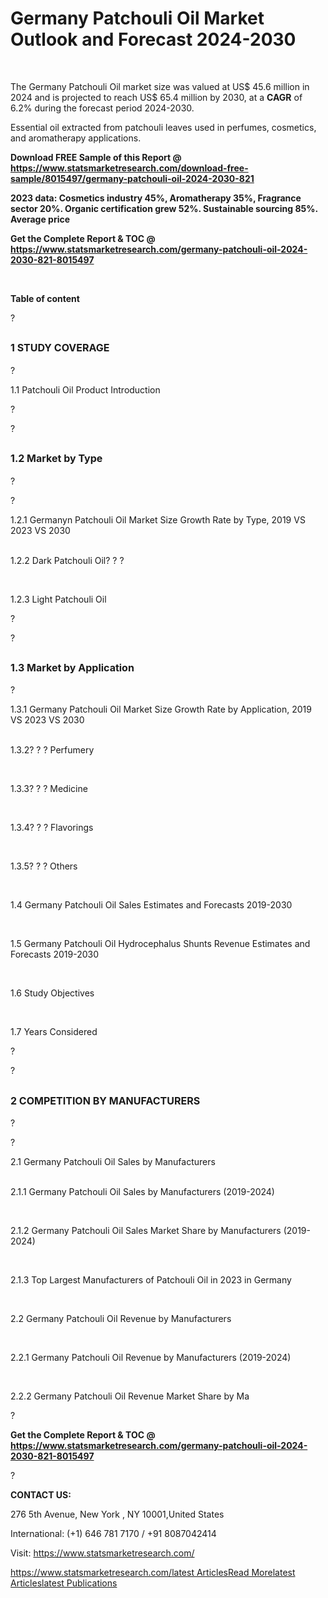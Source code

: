 <h1>Germany Patchouli Oil Market Outlook and Forecast 2024-2030</h1><br/><p>The Germany Patchouli Oil market size was valued at US$ 45.6 million in 2024 and is projected to reach US$ 65.4 million by 2030, at a <strong>CAGR</strong> of 6.2% during the forecast period 2024-2030.</p>
 
 
 
 <p>Essential oil extracted from patchouli leaves used in perfumes, cosmetics, and aromatherapy applications.</p>
 
 
 
 <p><strong>Download FREE Sample of this Report @ <a href="https://www.statsmarketresearch.com/download-free-sample/8015497/germany-patchouli-oil-2024-2030-821">https://www.statsmarketresearch.com/download-free-sample/8015497/germany-patchouli-oil-2024-2030-821</a></strong></p>
 
 
 
 <p><strong>2023 data: Cosmetics industry 45%, Aromatherapy 35%, Fragrance sector 20%. Organic certification grew 52%. Sustainable sourcing 85%. Average price</strong></p>
 
 
 
 <div><b>Get the Complete Report & TOC @ <a href="https://www.statsmarketresearch.com/germany-patchouli-oil-2024-2030-821-8015497">https://www.statsmarketresearch.com/germany-patchouli-oil-2024-2030-821-8015497</a></b></div>
 
 
 
 <p><br />
 
 <b>Table of content</b></p>
 
 
 
 <p>? </p>
 
 
 
 <h2><span style="font-size:16px"><strong>1 STUDY COVERAGE</strong></span></h2>
 
 
 
 <p>? </p>
 
 
 
 <p>1.1 Patchouli Oil Product Introduction</p>
 
 
 
 <p>? </p>
 
 
 
 <p>? </p>
 
 
 
 <h2><span style="font-size:16px"><strong>1.2 Market by Type</strong></span></h2>
 
 
 
 <p>? </p>
 
 
 
 <p>? </p>
 
 
 
 <p>1.2.1 Germanyn Patchouli Oil Market Size Growth Rate by Type, 2019 VS 2023 VS 2030<br />
 
 <br />
 
 1.2.2 Dark Patchouli Oil? ? ? <br />
 
 <br />
 
 1.2.3 Light Patchouli Oil<br />
 
 ? </p>
 
 
 
 <p>? </p>
 
 
 
 <h2><span style="font-size:16px"><strong>1.3 Market by Application</strong></span></h2>
 
 
 
 <p>? </p>
 
 
 
 <p>1.3.1 Germany Patchouli Oil Market Size Growth Rate by Application, 2019 VS 2023 VS 2030<br />
 
 <br />
 
 1.3.2? ? ? Perfumery<br />
 
 <br />
 
 1.3.3? ? ? Medicine<br />
 
 <br />
 
 1.3.4? ? ? Flavorings<br />
 
 <br />
 
 1.3.5? ? ? Others<br />
 
 <br />
 
 1.4 Germany Patchouli Oil Sales Estimates and Forecasts 2019-2030<br />
 
 <br />
 
 1.5 Germany Patchouli Oil Hydrocephalus Shunts Revenue Estimates and Forecasts 2019-2030<br />
 
 <br />
 
 1.6 Study Objectives<br />
 
 <br />
 
 1.7 Years Considered</p>
 
 
 
 <p>? </p>
 
 
 
 <p>? </p>
 
 
 
 <h2><span style="font-size:16px"><strong>2 COMPETITION BY MANUFACTURERS</strong></span></h2>
 
 
 
 <p>? </p>
 
 
 
 <p>? </p>
 
 
 
 <p>2.1 Germany Patchouli Oil Sales by Manufacturers<br />
 
 <br />
 
 2.1.1 Germany Patchouli Oil Sales by Manufacturers (2019-2024)<br />
 
 <br />
 
 2.1.2 Germany Patchouli Oil Sales Market Share by Manufacturers (2019-2024)<br />
 
 <br />
 
 2.1.3 Top Largest Manufacturers of Patchouli Oil in 2023 in Germany<br />
 
 <br />
 
 2.2 Germany Patchouli Oil Revenue by Manufacturers<br />
 
 <br />
 
 2.2.1 Germany Patchouli Oil Revenue by Manufacturers (2019-2024)<br />
 
 <br />
 
 2.2.2 Germany Patchouli Oil Revenue Market Share by Ma</p>
 
 
 
 <p>? </p>
 
 
 
 <div><b>Get the Complete Report & TOC @ <a href="https://www.statsmarketresearch.com/germany-patchouli-oil-2024-2030-821-8015497">https://www.statsmarketresearch.com/germany-patchouli-oil-2024-2030-821-8015497</a></b></div>
 
 
 
 <p>? </p>
 
 
 
 <p><b>CONTACT US:</b><br />
 
 276 5th Avenue, New York , NY 10001,United States<br />
 
 International: (+1) 646 781 7170 / +91 8087042414<br />
 
 Visit: <a href="https://www.statsmarketresearch.com/">https://www.statsmarketresearch.com/</a><br />
 
 <a href="https://gyeongbokgung.com">https://www.statsmarketresearch.com/</a><a href="https://hallyeomaritime.com">latest Articles</a><a href="https://jingwansa.com">Read More</a><a href="https://nguoiviet.jp/">latest Articles</a><a href="https://www.intelmarketresearch.com/">latest Publications</a></p>